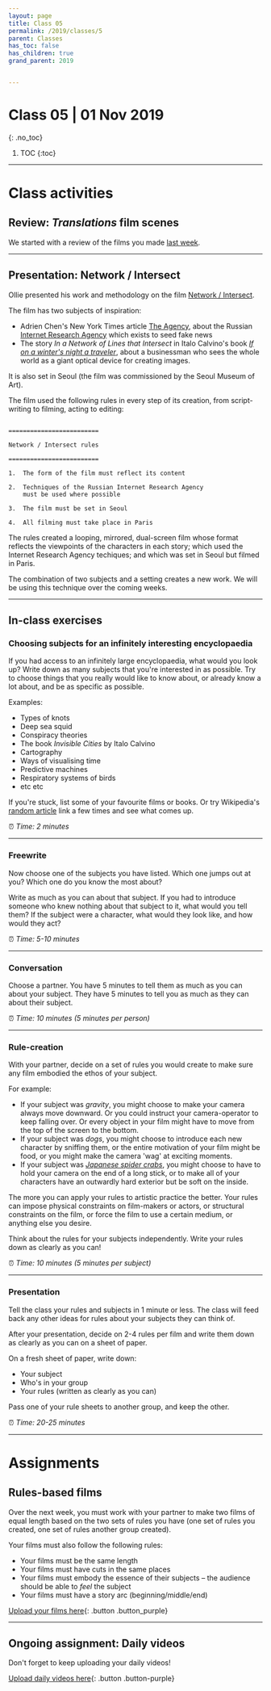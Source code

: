 ```yaml
---
layout: page
title: Class 05
permalink: /2019/classes/5
parent: Classes
has_toc: false
has_children: true
grand_parent: 2019


---
```

# Class 05 | 01 Nov 2019
{: .no_toc}

1. TOC
{:toc}

----

# Class activities

## Review: _Translations_ film scenes

We started with a review of the films you made [last week](class-04.html).

----

## Presentation: Network / Intersect

Ollie presented his work and methodology on the film [Network / Intersect](https://olliepalmer.com/network-intersect/).



The film has two subjects of inspiration:

- Adrien Chen's New York Times article [The Agency](https://www.nytimes.com/2015/06/07/magazine/the-agency.html), about the Russian [Internet Research Agency](https://en.wikipedia.org/wiki/Internet_Research_Agency) which exists to seed fake news
- The story _In a Network of Lines that Intersect_ in Italo Calvino's book [_If on a winter's night a traveler_](https://en.wikipedia.org/wiki/If_on_a_winter%27s_night_a_traveler), about a businessman who sees the whole world as a giant optical device for creating images.

It is also set in Seoul (the film was commissioned by the Seoul Museum of Art).

The film used the following rules in every step of its creation, from script-writing to filming, acting to editing:

```

=========================

Network / Intersect rules

=========================

1.  The form of the film must reflect its content

2.  Techniques of the Russian Internet Research Agency
    must be used where possible

3.  The film must be set in Seoul

4.  All filming must take place in Paris

```

The rules created a looping, mirrored, dual-screen film whose format reflects the viewpoints of the characters in each story; which used the Internet Research Agency techiques; and which was set in Seoul but filmed in Paris.

The combination of two subjects and a setting creates a new work. We will be using this technique over the coming weeks.

----

## In-class exercises

### Choosing subjects for an infinitely interesting encyclopaedia

If you had access to an infinitely large encyclopaedia, what would you look up? Write down as many subjects that you're interested in as possible. Try to choose things that you really would like to know about, or already know a lot about, and be as specific as possible.

Examples:

- Types of knots
- Deep sea squid
- Conspiracy theories
- The book _Invisible Cities_ by Italo Calvino
- Cartography
- Ways of visualising time
- Predictive machines
- Respiratory systems of birds
- etc etc

If you're stuck, list some of your favourite films or books. Or try Wikipedia's [random article](https://en.wikipedia.org/wiki/Special:Random) link a few times and see what comes up.


⏰️ _Time: 2 minutes_

----

### Freewrite

Now choose one of the subjects you have listed. Which one jumps out at you? Which one do you know the most about?

Write as much as you can about that subject. If you had to introduce someone who knew nothing about that subject to it, what would you tell them? If the subject were a character, what would they look like, and how would they act?

⏰️ _Time: 5-10 minutes_


----

### Conversation

Choose a partner. You have 5 minutes to tell them as much as you can about your subject. They have 5 minutes to tell you as much as they can about their subject.

⏰️ _Time: 10 minutes (5 minutes per person)_


----

### Rule-creation

With your partner, decide on a set of rules you would create to make sure any film embodied the ethos of your subject.

For example:

- If your subject was _gravity_, you might choose to make your camera always move downward. Or you could instruct your camera-operator to keep falling over. Or every object in your film might have to move from the top of the screen to the bottom.
- If your subject was _dogs_, you might choose to introduce each new character by sniffing them, or the entire motivation of your film might be food, or you might make the camera 'wag' at exciting moments.
- If your subject was [_Japanese spider crabs_](https://www.google.com/search?client=firefox-b-d&biw=959&bih=1103&tbm=isch&sa=1&ei=tJ25Xa_XE4G8sAW7mpfQBQ&q=japanese+spider+crab&oq=japanese+spider+crab&gs_l=img.3..0i67j0l9.2938.2938..3167...0.0..0.158.158.0j1......0....1..gws-wiz-img.aB5NTLM1kj8&ved=0ahUKEwivgYO1mMTlAhUBHqwKHTvNBVoQ4dUDCAY&uact=5), you might choose to have to hold your camera on the end of a long stick, or to make all of your characters have an outwardly hard exterior but be soft on the inside.

The more you can apply your rules to artistic practice the better. Your rules can impose physical constraints on film-makers or actors, or structural constraints on the film, or force the film to use a certain medium, or anything else you desire.

Think about the rules for your subjects independently. Write your rules down as clearly as you can!

⏰️ _Time: 10 minutes (5 minutes per subject)_

----

### Presentation

Tell the class your rules and subjects in 1 minute or less. The class will feed back any other ideas for rules about your subjects they can think of.

After your presentation, decide on 2-4 rules per film and write them down as clearly as you can on a sheet of paper.

On a fresh sheet of paper, write down:

- Your subject
- Who's in your group
- Your rules (written as clearly as you can)

Pass one of your rule sheets to another group, and keep the other.

⏰️ _Time: 20-25 minutes_

----

# Assignments

## Rules-based films

Over the next week, you must work with your partner to make two films of equal length based on the two sets of rules you have (one set of rules you created, one set of rules another group created).

Your films must also follow the following rules:

- Your films must be the same length
- Your films must have cuts in the same places
- Your films must embody the essence of their subjects – the audience should be able to _feel_ the subject  
- Your films must have a story arc (beginning/middle/end)

[Upload your films here](https://forms.gle/5Vc1MiMvwSVNykB19){: .button .button_purple}

----


## Ongoing assignment: Daily videos

Don't forget to keep uploading your daily videos!

[Upload daily videos here](https://forms.gle/k2Excws5CPx5QRrN8){: .button .button-purple}
